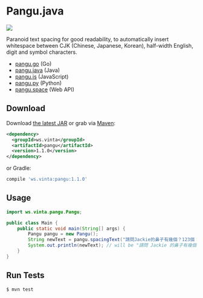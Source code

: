 Pangu.java
==========

[![](https://img.shields.io/badge/made%20with-%e2%9d%a4-ff69b4.svg?style=flat-square)](https://vinta.ws/code/)

Paranoid text spacing for good readability, to automatically insert whitespace between CJK (Chinese, Japanese, Korean), half-width English, digit and symbol characters.

- [pangu.go](https://github.com/vinta/pangu) (Go)
- [pangu.java](https://github.com/vinta/pangu.java) (Java)
- [pangu.js](https://github.com/vinta/pangu.js) (JavaScript)
- [pangu.py](https://github.com/vinta/pangu.py) (Python)
- [pangu.space](https://github.com/vinta/pangu.space) (Web API)

## Download

Download [the latest JAR](https://search.maven.org/remote_content?g=ws.vinta&a=pangu&v=LATEST) or grab via [Maven](http://search.maven.org/#search%7Cgav%7C1%7Cg%3A%22ws.vinta%22%20AND%20a%3A%22pangu%22):

```xml
<dependency>
  <groupId>ws.vinta</groupId>
  <artifactId>pangu</artifactId>
  <version>1.1.0</version>
</dependency>
```

or Gradle:

```groovy
compile 'ws.vinta:pangu:1.1.0'
```

## Usage

```java
import ws.vinta.pangu.Pangu;

public class Main {
    public static void main(String[] args) {
        Pangu pangu = new Pangu();
        String newText = pangu.spacingText("請問Jackie的鼻子有幾個？123個！");
        System.out.println(newText); // will be "請問 Jackie 的鼻子有幾個？123 個！"
    }
}
```

## Run Tests

```console
$ mvn test
```
